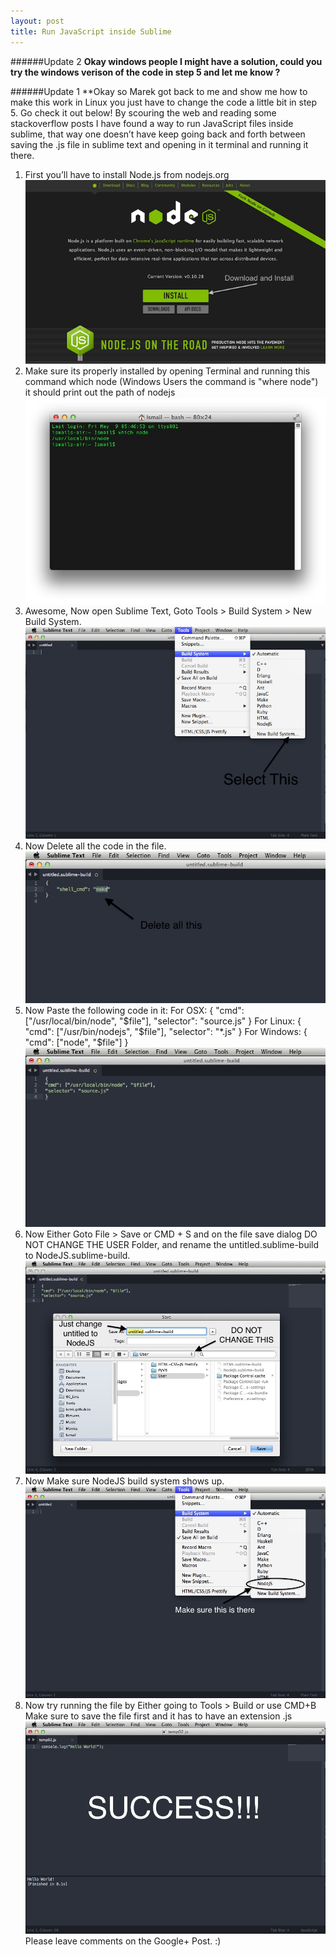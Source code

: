 ```yaml
---
layout: post
title: Run JavaScript inside Sublime
---
```


######Update 2 **Okay windows people I might have a solution, could you try the windows verison of the code in step 5 and let me know ?**

######Update 1 **Okay so Marek got back to me and show me how to make this work in Linux you just have to change the code a little bit in step 5. Go check it out below! By scouring the web and reading some stackoverflow posts I have found a way to run JavaScript files inside sublime, that way one doesn’t have keep going back and forth between saving the .js file in sublime text and opening in it terminal and running it there.


1. First you’ll have to install Node.js from nodejs.org
![](../imgs/nodesite.png)
2. Make sure its properly installed by opening Terminal and running this command which node (Windows Users the command is "where node") it should print out the path of nodejs
![terminal](../imgs/term.png)
3. Awesome, Now open Sublime Text, Goto Tools > Build System > New Build System.
![](../imgs/sub1.png)
4. Now Delete all the code in the file.
![](../imgs/sub3.png)
5. Now Paste the following code in it: For OSX: { "cmd": ["/usr/local/bin/node", "$file"], "selector": "source.js" } For Linux: { "cmd": ["/usr/bin/nodejs", "$file"], "selector": "*.js" } For Windows: { "cmd": ["node", "$file"] }
![](../imgs/sub4.png)
6. Now Either Goto File > Save or CMD + S and on the file save dialog DO NOT CHANGE THE USER Folder, and rename the untitled.sublime-build to NodeJS.sublime-build.
![](../imgs/sub5.png)
7. Now Make sure NodeJS build system shows up.
![](../imgs/sub7.png)
8. Now try running the file by Either going to Tools > Build or use CMD+B Make sure to save the file first and it has to have an extension .js
![](../imgs/sub6.png)Please leave comments on the Google+ Post. :)
